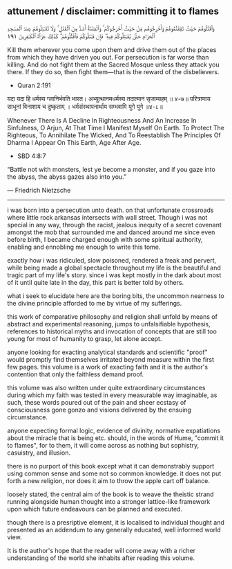 ## attunement / disclaimer: committing it to flames

وَٱقْتُلُوهُمْ حَيْثُ ثَقِفْتُمُوهُمْ وَأَخْرِجُوهُم مِّنْ حَيْثُ أَخْرَجُوكُمْ ۚ وَٱلْفِتْنَةُ أَشَدُّ مِنَ ٱلْقَتْلِ ۚ وَلَا تُقَـٰتِلُوهُمْ عِندَ ٱلْمَسْجِدِ ٱلْحَرَامِ حَتَّىٰ يُقَـٰتِلُوكُمْ فِيهِ ۖ فَإِن قَـٰتَلُوكُمْ فَٱقْتُلُوهُمْ ۗ كَذَٰلِكَ جَزَآءُ ٱلْكَـٰفِرِينَ ١٩١

Kill them wherever you come upon them and drive them out of the places from which they have driven you out. For persecution is far worse than killing. And do not fight them at the Sacred Mosque unless they attack you there. If they do so, then fight them—that is the reward of the disbelievers.
- Quran 2:191


यदा यदा हि धर्मस्य ग्लानिर्भवति भारत।
अभ्युत्थानमधर्मस्य तदात्मानं सृजाम्यहम् ॥ ४-७॥
परित्राणाय साधूनां विनाशाय च दुष्कृताम् ।
धर्मसंस्थापनार्थाय सम्भवामि युगे युगे ॥४-८॥    

Whenever There Is A Decline In Righteousness And An Increase In Sinfulness, O Arjun, At That Time I Manifest Myself On Earth. To Protect The Righteous, To Annihilate The Wicked, And To Reestablish The Principles Of Dharma I Appear On This Earth, Age After Age.
- SBD 4:8:7


“Battle not with monsters, lest ye become a monster, and if you gaze into the abyss, the abyss gazes also into you.”

― Friedrich Nietzsche

----

i was born into a persecution unto death. on that unfortunate crossroads where little rock arkansas intersects with wall street. Though i was not special in any way, through the racist, jealous inequity of a secret covenant amongst the mob that surrounded me and danced around me since even before birth, I became charged enough with some spiritual authority, enabling and ennobling me enough to write this tome.

exactly how i was ridiculed, slow poisoned, rendered a freak and pervert, while being made a global spectacle throughout my life is the beautiful and tragic part of my life's story. since i was kept mostly in the dark about most of it until quite late in the day, this part is better told by others. 

what i seek to elucidate here are the boring bits, the uncommon nearness to the divine principle afforded to me by virtue of my sufferings. 

this work of comparative philosophy and religion shall unfold by means of abstract and experimental reasoning, jumps to unfalsifiable hypothesis, references to historical myths and invocation of concepts that are still too young for most of humanity to grasp, let alone accept. 

anyone looking for exacting analytical standards and scientific "proof" would promptly find themselves irritated beyond measure within the first few pages. this volume is a work of exacting faith and it is the author's contention that only the faithless demand proof.

this volume was also written under quite extraordinary circumstances during which my faith was tested in every measurable way imaginable, as such, these words poured out of the pain and sheer ecstasy of consciousness gone gonzo and visions delivered by the ensuing circumstance.

anyone expecting formal logic, evidence of divinity, normative expatiations about the miracle that is being etc. should, in the words of Hume, "commit it to flames", for to them, it will come across as nothing but sophistry, casuistry, and illusion.

there is no purport of this book except what it can demonstrably support using common sense and some not so common knowledge. it does not put forth a new religion, nor does it aim to throw the apple cart off balance. 

loosely stated, the central aim of the book is to weave the theistic strand running alongside human thought into a stronger lattice-like framework upon which future endeavours can be planned and executed.

though there is a presriptive element, it is localised to individual thought and presented as an addendum to any generally educated, well informed world view. 

It is the author's hope that the reader will come away with a richer understanding of the world she inhabits after reading this volume.